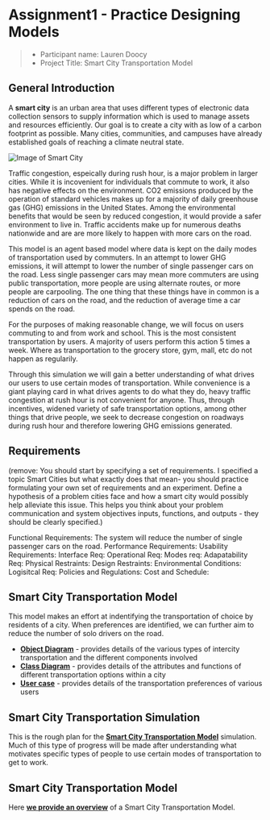 # Assignment1 - Practice Designing Models

> * Participant name: Lauren Doocy
> * Project Title: Smart City Transportation Model

## General Introduction

A **smart city** is an urban area that uses different types of electronic data collection sensors to supply information which is used to manage assets and resources efficiently. Our goal is to create a city with as low of a carbon footprint as possible. Many cities, communities, and campuses have already established goals of reaching a climate neutral state.

![Image of Smart City](images/smartcity.png)

Traffic congestion, espeically during rush hour, is a major problem in larger cities. While it is incovenient for individuals that commute to work, it also has negative effects on the environment. CO2 emissions produced by the operation of standard vehicles makes up for a majority of daily greenhouse gas (GHG) emissions in the United States. Among the environmental benefits that would be seen by reduced congestion, it would provide a safer environment to live in. Traffic accidents make up for numerous deaths nationwide and are are more likely to happen with more cars on the road.

This model is an agent based model where data is kept on the daily modes of transportation used by commuters. In an attempt to lower GHG emissions, it will attempt to lower the number of single passenger cars on the road. Less single passenger cars may mean more commuters are using public transportation, more people are using alternate routes, or more people are carpooling. The one thing that these things have in common is a reduction of cars on the road, and the reduction of average time a car spends on the road.

For the purposes of making reasonable change, we will focus on users commuting to and from work and school. This is the most consistent transportation by users. A majority of users perform this action 5 times a week. Where as transportation to the grocery store, gym, mall, etc do not happen as regularily.

Through this simulation we will gain a better understanding of what drives our users to use certain modes of transportation. While convenience is a giant playing card in what drives agents to do what they do, heavy traffic congestion at rush hour is not convenient for anyone. Thus, through incentives, widened variety of safe transportation options, among other things that drive people, we seek to decrease congestion on roadways during rush hour and therefore lowering GHG emissions generated.

## Requirements

(remove: You should start by specifying a set of requirements. I specified a topic Smart Cities but what exactly does that mean-  you should practice formulating your own set of requirements and an experiment. Define a hypothesis of a problem cities face and how a smart city would possibly help alleviate this issue. This helps you think about your problem communication and system objectives inputs, functions, and outputs - they should be clearly specified.)

Functional Requirements: The system will reduce the number of single passenger cars on the road.
Performance Requirements:
Usability Requirements:
Interface Req:
Operational Req:
Modes req:
Adapatability Req:
Physical Restraints:
Design Restraints:
Environmental Conditions:
Logisitcal Req:
Policies and Regulations:
Cost and Schedule:

## Smart City Transportation Model

This model makes an effort at indentifying the transportation of choice by residents of a city. When preferences are identified, we can further aim to reduce the number of solo drivers on the road.

* [**Object Diagram**](model/object_diagram.md) - provides details of the various types of intercity transportation and the different components involved
* [**Class Diagram**](model/class_diagram.md) - provides details of the attributes and functions of different transportation options within a city
* [**User case**](model/agent_usecase_diagram.md) - provides details of the transportation preferences of various users

## Smart City Transportation Simulation

This is the rough plan for the [**Smart City Transportation Model**](model/README.md) simulation. Much of this type of progress will be made after understanding what motivates specific types of people to use certain modes of transportation to get to work.


## Smart City Transportation Model

Here [**we provide an overview**](code/Readme.md) of a Smart City Transportation Model.
